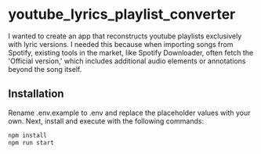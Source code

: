 # youtube_lyrics_playlist_converter

I wanted to create an app that reconstructs youtube playlists exclusively with lyric versions. I needed this because when importing songs from Spotify, existing tools in the market, like Spotify Downloader, often fetch the 'Official version,' which includes additional audio elements or annotations beyond the song itself.

## Installation
Rename .env.example to .env and replace the placeholder values with your own.
Next, install and execute with the following commands:

```bash
npm install
npm run start
```
